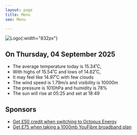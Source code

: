 ```yaml
---
layout: page
title: Menu
seo: Menu

---
```


![Logo](/images/logo.jpg){:width="832px"}

<!-- weather_marker starts -->
## On Thursday, 04 September 2025

- The average temperature today is 15.34˚C,
- With highs of 15.54˚C and lows of 14.82˚C,
- It may feel like 14.97˚C with few clouds
- The wind speed is 1.79m/s and visibility is 10000m
- The pressure is 1010hPa and humidity is 78%
- The sun will rise at 05:25 and set at 18:49

<!-- weather_marker ends -->

## Sponsors

- [Get £50 credit when switching to Octopus Energy](https://bit.ly/3oD1nnS)
- [Get £75 when taking a 1000mb YouFibre broadband plan](https://aklam.io/91zWhU?)

